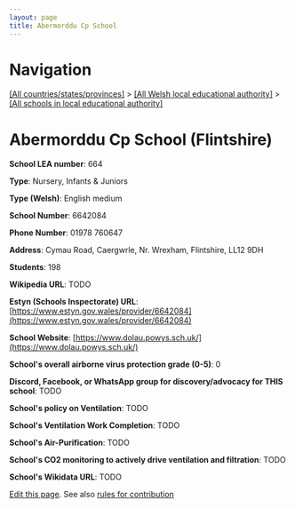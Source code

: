 ```yaml
---
layout: page
title: Abermorddu Cp School
---
```

# Navigation

[[All countries/states/provinces]](../../..) > [[All Welsh local educational authority]](../..) > [[All schools in local educational authority]](..)

# Abermorddu Cp School (Flintshire)

**School LEA number**: 664

**Type**: Nursery, Infants & Juniors

**Type (Welsh)**: English medium

**School Number**: 6642084

**Phone Number**: 01978 760647

**Address**: Cymau Road, Caergwrle, Nr. Wrexham, Flintshire, LL12 9DH

**Students**: 198

**Wikipedia URL**: TODO

**Estyn (Schools Inspectorate) URL**: [https://www.estyn.gov.wales/provider/6642084](https://www.estyn.gov.wales/provider/6642084)

**School Website**: [https://www.dolau.powys.sch.uk/](https://www.dolau.powys.sch.uk/)

**School's overall airborne virus protection grade (0-5)**: 0

**Discord, Facebook, or WhatsApp group for discovery/advocacy for THIS school**: TODO

**School's policy on Ventilation**: TODO

**School's Ventilation Work Completion**: TODO

**School's Air-Purification**: TODO

**School's CO2 monitoring to actively drive ventilation and filtration**: TODO

**School's Wikidata URL**: TODO




[Edit this page](https://github.com/ventilate-schools/Wales/edit/prif/./Flintshire/Abermorddu_Cp_School.md). See also [rules for contribution](../../../contribution-rules/)